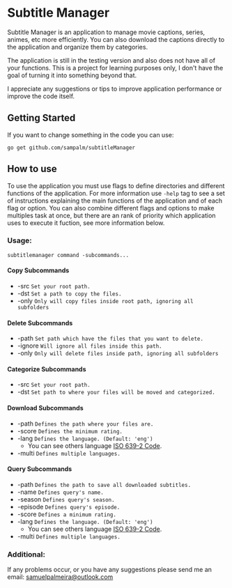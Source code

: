 # Subtitle Manager

Subtitle Manager is an application to manage movie captions, series, animes, etc more efficiently. You can also download the captions directly to the application and organize them by categories.

The application is still in the testing version and also does not have all of your functions. This is a project for learning purposes only, I don't have the goal of turning it into something beyond that.

I appreciate any suggestions or tips to improve application performance or improve the code itself.

## Getting Started
If you want to change something in the code you can use: 
```
go get github.com/sampalm/subtitleManager
```

## How to use

To use the application you must use flags to define directories and different functions of the application. For more information use `-help` tag to see a set of instructions explaining the main functions of the application and of each flag or option. You can also combine different flags and options to make multiples task at once, but there are an rank of priority which application uses to execute it fuction, see more information below.

### Usage:
`subtitlemanager command -subcommands...`

#### Copy Subcommands
* -src `Set your root path.`
* -dst `Set a path to copy the files.`
* -only `Only will copy files inside root path, ignoring all subfolders` 

#### Delete Subcommands
* -path `Set path which have the files that you want to delete.`
* -ignore `Will ignore all files inside this path.`
* -only `Only will delete files inside path, ignoring all subfolders`  

#### Categorize Subcommands
* -src `Set your root path.`
* -dst `Set path to where your files will be moved and categorized.`

#### Download Subcommands
* -path `Defines the path where your files are.`
* -score `Defines the minimum rating.`
* -lang `Defines the language. (Default: 'eng')`
    - You can see others language [ISO 639-2 Code](http://www.loc.gov/standards/iso639-2/php/code_list.php).
* -multi `Defines multiple languages.`

#### Query Subcommands
* -path `Defines the path to save all downloaded subtitles.`
* -name `Defines query's name.`
* -season `Defines query's season.`
* -episode `Defines query's episode.`
* -score `Defines a minimum rating.`
* -lang `Defines the language. (Default: 'eng')`
    - You can see others language [ISO 639-2 Code](http://www.loc.gov/standards/iso639-2/php/code_list.php).
* -multi `Defines multiple languages.`

### Additional:
If any problems occur, or you have any suggestions please send me an email: samuelpalmeira@outlook.com
	
